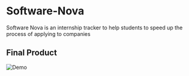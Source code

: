 # Software-Nova
Software Nova is an internship tracker to help students to speed up the process of applying to companies

## Final Product
![Demo](https://github.com/ashxnth/Software-Nova/blob/master/SoftwareNova.png?raw=true)
